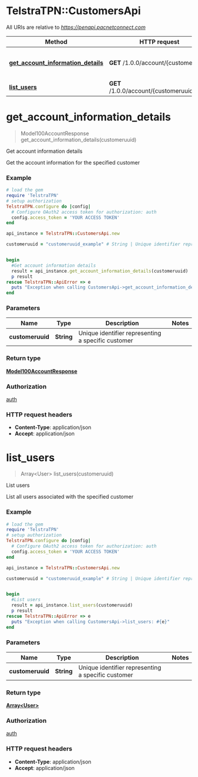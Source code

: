 # TelstraTPN::CustomersApi

All URIs are relative to *https://penapi.pacnetconnect.com*

Method | HTTP request | Description
------------- | ------------- | -------------
[**get_account_information_details**](CustomersApi.md#get_account_information_details) | **GET** /1.0.0/account/{customeruuid} | Get account information details
[**list_users**](CustomersApi.md#list_users) | **GET** /1.0.0/account/{customeruuid}/user | List users


# **get_account_information_details**
> Model100AccountResponse get_account_information_details(customeruuid)

Get account information details

Get the account information for the specified customer

### Example
```ruby
# load the gem
require 'TelstraTPN'
# setup authorization
TelstraTPN.configure do |config|
  # Configure OAuth2 access token for authorization: auth
  config.access_token = 'YOUR ACCESS TOKEN'
end

api_instance = TelstraTPN::CustomersApi.new

customeruuid = "customeruuid_example" # String | Unique identifier representing a specific customer


begin
  #Get account information details
  result = api_instance.get_account_information_details(customeruuid)
  p result
rescue TelstraTPN::ApiError => e
  puts "Exception when calling CustomersApi->get_account_information_details: #{e}"
end
```

### Parameters

Name | Type | Description  | Notes
------------- | ------------- | ------------- | -------------
 **customeruuid** | **String**| Unique identifier representing a specific customer | 

### Return type

[**Model100AccountResponse**](Model100AccountResponse.md)

### Authorization

[auth](../README.md#auth)

### HTTP request headers

 - **Content-Type**: application/json
 - **Accept**: application/json



# **list_users**
> Array&lt;User&gt; list_users(customeruuid)

List users

List all users associated with the specified customer

### Example
```ruby
# load the gem
require 'TelstraTPN'
# setup authorization
TelstraTPN.configure do |config|
  # Configure OAuth2 access token for authorization: auth
  config.access_token = 'YOUR ACCESS TOKEN'
end

api_instance = TelstraTPN::CustomersApi.new

customeruuid = "customeruuid_example" # String | Unique identifier representing a specific customer


begin
  #List users
  result = api_instance.list_users(customeruuid)
  p result
rescue TelstraTPN::ApiError => e
  puts "Exception when calling CustomersApi->list_users: #{e}"
end
```

### Parameters

Name | Type | Description  | Notes
------------- | ------------- | ------------- | -------------
 **customeruuid** | **String**| Unique identifier representing a specific customer | 

### Return type

[**Array&lt;User&gt;**](User.md)

### Authorization

[auth](../README.md#auth)

### HTTP request headers

 - **Content-Type**: application/json
 - **Accept**: application/json



